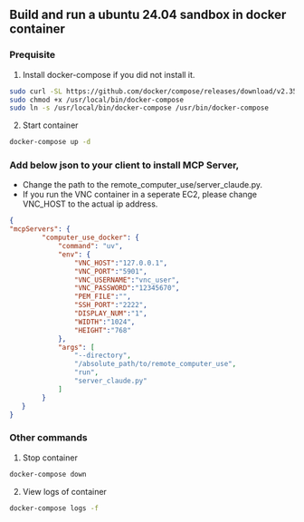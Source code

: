 ## Build and run a ubuntu 24.04 sandbox in docker container

### Prequisite
1. Install docker-compose if you did not install it.
```bash
sudo curl -SL https://github.com/docker/compose/releases/download/v2.35.0/docker-compose-linux-x86_64 -o /usr/local/bin/docker-compose
sudo chmod +x /usr/local/bin/docker-compose
sudo ln -s /usr/local/bin/docker-compose /usr/bin/docker-compose
```

2. Start container
```bash
docker-compose up -d
```

###  Add below json to your client to install MCP Server,
- Change the path to the remote_computer_use/server_claude.py. 
- If you run the VNC container in a seperate EC2, please change VNC_HOST to the actual ip address.
```json
{
"mcpServers": {
		"computer_use_docker": {
			"command": "uv",
			"env": {
				"VNC_HOST":"127.0.0.1",
				"VNC_PORT":"5901",
				"VNC_USERNAME":"vnc_user",
				"VNC_PASSWORD":"12345670",
				"PEM_FILE":"",
				"SSH_PORT":"2222",
				"DISPLAY_NUM":"1",
				"WIDTH":"1024",
                "HEIGHT":"768"
			},
			"args": [
				"--directory",
				"/absolute_path/to/remote_computer_use",
				"run",
				"server_claude.py"
			]
		}
   }
}
```

### Other commands
1. Stop container
```bash
docker-compose down
```
2. View logs of container
```bash
docker-compose logs -f
```
